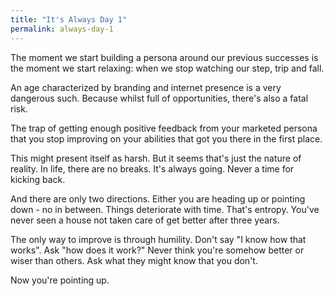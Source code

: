 ```yaml
---
title: "It's Always Day 1"
permalink: always-day-1
---
```


The moment we start building a persona around our previous successes is the moment we start relaxing: when we stop watching our step, trip and fall.

An age characterized by branding and internet presence is a very dangerous such. Because whilst full of opportunities, there's also a fatal risk.

The trap of getting enough positive feedback from your marketed persona that you stop improving on your abilities that got you there in the first place.

This might present itself as harsh. But it seems that's just the nature of reality. In life, there are no breaks. It's always going. Never a time for kicking back.

And there are only two directions. Either you are heading up or pointing down - no in between. Things deteriorate with time. That's entropy. You've never seen a house not taken care of get better after three years.

The only way to improve is through humility. Don't say "I know how that works". Ask "how does it work?" Never think you're somehow better or wiser than others. Ask what they might know that you don't.

Now you're pointing up.
